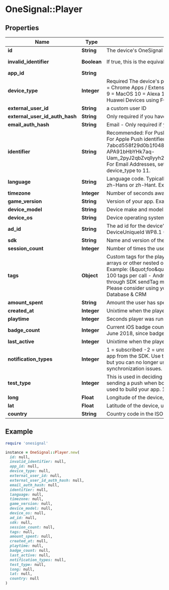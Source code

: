 # OneSignal::Player

## Properties

| Name | Type | Description | Notes |
| ---- | ---- | ----------- | ----- |
| **id** | **String** | The device&#39;s OneSignal ID | [readonly] |
| **invalid_identifier** | **Boolean** | If true, this is the equivalent of a user being Unsubscribed | [optional][readonly] |
| **app_id** | **String** |  |  |
| **device_type** | **Integer** | Required The device&#39;s platform:   0 &#x3D; iOS   1 &#x3D; Android   2 &#x3D; Amazon   3 &#x3D; WindowsPhone (MPNS)   4 &#x3D; Chrome Apps / Extensions   5 &#x3D; Chrome Web Push   6 &#x3D; Windows (WNS)   7 &#x3D; Safari   8 &#x3D; Firefox   9 &#x3D; MacOS   10 &#x3D; Alexa   11 &#x3D; Email   13 &#x3D; For Huawei App Gallery Builds SDK Setup. Not for Huawei Devices using FCM   14 &#x3D; SMS  |  |
| **external_user_id** | **String** | a custom user ID | [optional] |
| **external_user_id_auth_hash** | **String** | Only required if you have enabled Identity Verification and device_type is NOT 11 email. | [optional] |
| **email_auth_hash** | **String** | Email - Only required if you have enabled Identity Verification and device_type is email (11). | [optional] |
| **identifier** | **String** | Recommended: For Push Notifications, this is the Push Token Identifier from Google or Apple. For Apple Push identifiers, you must strip all non alphanumeric characters. Examples: iOS: 7abcd558f29d0b1f048083e2834ad8ea4b3d87d8ad9c088b33c132706ff445f0 Android: APA91bHbYHk7aq-Uam_2pyJ2qbZvqllyyh2wjfPRaw5gLEX2SUlQBRvOc6sck1sa7H7nGeLNlDco8lXj83HWWwzV... For Email Addresses, set the full email address email@email.com and make sure to set device_type to 11.  | [optional] |
| **language** | **String** | Language code. Typically lower case two letters, except for Chinese where it must be one of zh-Hans or zh-Hant. Example: en  | [optional] |
| **timezone** | **Integer** | Number of seconds away from UTC. Example: -28800  | [optional] |
| **game_version** | **String** | Version of your app. Example: 1.1  | [optional] |
| **device_model** | **String** | Device make and model. Example: iPhone5,1  | [optional] |
| **device_os** | **String** | Device operating system version. Example: 7.0.4  | [optional] |
| **ad_id** | **String** | The ad id for the device&#39;s platform: Android &#x3D; Advertising Id iOS &#x3D; identifierForVendor WP8.0 &#x3D; DeviceUniqueId WP8.1 &#x3D; AdvertisingId  | [optional] |
| **sdk** | **String** | Name and version of the sdk/plugin that&#39;s calling this API method (if any) | [optional] |
| **session_count** | **Integer** | Number of times the user has played the game, defaults to 1 | [optional] |
| **tags** | **Object** | Custom tags for the player. Only support string and integer key value pairs. Does not support arrays or other nested objects. Setting a tag value to null or an empty string will remove the tag. Example: {\&quot;foo\&quot;:\&quot;bar\&quot;,\&quot;this\&quot;:\&quot;that\&quot;} Limitations: - 100 tags per call - Android SDK users: tags cannot be removed or changed via API if set through SDK sendTag methods. Recommended to only tag devices with 1 kilobyte of data Please consider using your own Database to save more than 1 kilobyte of data. See: Internal Database &amp; CRM  | [optional] |
| **amount_spent** | **String** | Amount the user has spent in USD, up to two decimal places | [optional] |
| **created_at** | **Integer** | Unixtime when the player joined the game | [optional] |
| **playtime** | **Integer** | Seconds player was running your app. | [optional] |
| **badge_count** | **Integer** | Current iOS badge count displayed on the app icon NOTE: Not supported for apps created after June 2018, since badge count for apps created after this date are handled on the client.  | [optional] |
| **last_active** | **Integer** | Unixtime when the player was last active | [optional] |
| **notification_types** | **Integer** | 1 &#x3D; subscribed -2 &#x3D; unsubscribed iOS - These values are set each time the user opens the app from the SDK. Use the SDK function set Subscription instead. Android - You may set this but you can no longer use the SDK method setSubscription later in your app as it will create synchronization issues.  | [optional] |
| **test_type** | **Integer** | This is used in deciding whether to use your iOS Sandbox or Production push certificate when sending a push when both have been uploaded. Set to the iOS provisioning profile that was used to build your app. 1 &#x3D; Development 2 &#x3D; Ad-Hoc Omit this field for App Store builds.  | [optional] |
| **long** | **Float** | Longitude of the device, used for geotagging to segment on. | [optional] |
| **lat** | **Float** | Latitude of the device, used for geotagging to segment on. | [optional] |
| **country** | **String** | Country code in the ISO 3166-1 Alpha 2 format | [optional] |

## Example

```ruby
require 'onesignal'

instance = OneSignal::Player.new(
  id: null,
  invalid_identifier: null,
  app_id: null,
  device_type: null,
  external_user_id: null,
  external_user_id_auth_hash: null,
  email_auth_hash: null,
  identifier: null,
  language: null,
  timezone: null,
  game_version: null,
  device_model: null,
  device_os: null,
  ad_id: null,
  sdk: null,
  session_count: null,
  tags: null,
  amount_spent: null,
  created_at: null,
  playtime: null,
  badge_count: null,
  last_active: null,
  notification_types: null,
  test_type: null,
  long: null,
  lat: null,
  country: null
)
```

